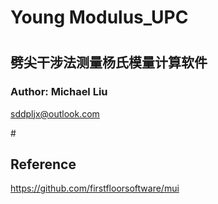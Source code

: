 # Young Modulus_UPC
# <h2>劈尖干涉法测量杨氏模量计算软件</h2>
<h3>Author: Michael Liu</h2>

sddpljx@outlook.com

#<h2>Reference</h2>
https://github.com/firstfloorsoftware/mui
